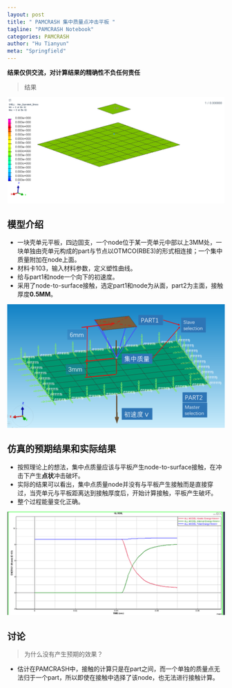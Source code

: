 ```yaml
---
layout: post
title: " PAMCRASH 集中质量点冲击平板 "
tagline: "PAMCRASH Notebook"
categories: PAMCRASH
author: "Hu Tianyun"
meta: "Springfield"
---
```

**结果仅供交流，对计算结果的精确性不负任何责任**

> 结果

<img src="/post_img/PAM_MASS_IMPACT/node_mass3-part-cont_001.gif" data-canonical-src="/post_img/PAM_MASS_IMPACT/node_mass3-part-cont_001.gif" />

## 模型介绍
* 一块壳单元平板，四边固支，一个node位于某一壳单元中部以上3MM处，一块单独由壳单元构成的part与节点以OTMCO(RBE3)的形式相连接；一个集中质量附加在node上面。
* 材料卡103，输入材料参数，定义塑性曲线。
* 给与part1和node一个向下的初速度。
* 采用了node-to-surface接触，选定part1和node为从面，part2为主面，接触厚度**0.5MM**。

<img src="/post_img/PAM_MASS_IMPACT/mass_impact_model.png" data-canonical-src="/post_img/PAM_MASS_IMPACT/mass_impact_model.png" />

## 仿真的预期结果和实际结果
* 按照理论上的想法，集中点质量应该与平板产生node-to-surface接触，在冲击下产生**点状**冲击破坏。
* 实际的结果可以看出，集中点质量node并没有与平板产生接触而是直接穿过，当壳单元与平板距离达到接触厚度后，开始计算接触，平板产生破坏。
* 整个过程能量变化正确。
<img src="/post_img/PAM_MASS_IMPACT/mass_impact_result.png" data-canonical-src="/post_img/PAM_MASS_IMPACT/mass_impact_result.png" />

## 讨论
 > 为什么没有产生预期的效果？
 * 估计在PAMCRASH中，接触的计算只是在part之间，而一个单独的质量点无法归于一个part，所以即使在接触中选择了该node，也无法进行接触计算。
